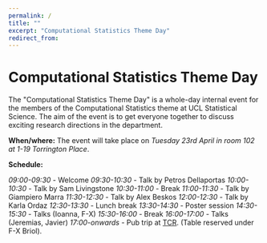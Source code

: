 ```yaml
---
permalink: /
title: ""
excerpt: "Computational Statistics Theme Day"
redirect_from: 
---
```


# Computational Statistics Theme Day

The "Computational Statistics Theme Day" is a whole-day internal event for the members of the Computational Statistics theme at UCL Statistical Science. The aim of the event is to get everyone together to discuss exciting research directions in the department.

**When/where:** The event will take place on *Tuesday 23rd April in room 102 at 1-19 Torrington Place*.

**Schedule:**

*09:00-09:30* - Welcome
*09:30-10:30* -	Talk by Petros Dellaportas
*10:00-10:30* -	Talk by Sam Livingstone
*10:30-11:00*	- Break
*11:00-11:30* - Talk by Giampiero Marra
*11:30-12:30*	- Talk by Alex Beskos
*12:00-12:30* - Talk by Karla Ordaz
*12:30-13:30* - Lunch break
*13:30-14:30*	- Poster session
*14:30-15:30*	- Talks (Ioanna, F-X)
*15:30-16:00*	- Break
*16:00-17:00*	- Talks (Jeremias, Javier)
*17:00-onwards* - Pub trip at [TCR](https://bartcr.com). (Table reserved under F-X Briol).
